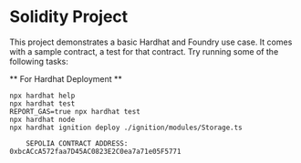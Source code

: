 # Solidity Project

This project demonstrates a basic Hardhat and Foundry use case. It comes with a sample contract, a test for that contract.
Try running some of the following tasks:

** For Hardhat Deployment **
```shell
npx hardhat help
npx hardhat test
REPORT_GAS=true npx hardhat test
npx hardhat node
npx hardhat ignition deploy ./ignition/modules/Storage.ts
```



```
    SEPOLIA CONTRACT ADDRESS: 0xbcACcA572faa7D45AC0823E2C0ea7a71e05F5771
```